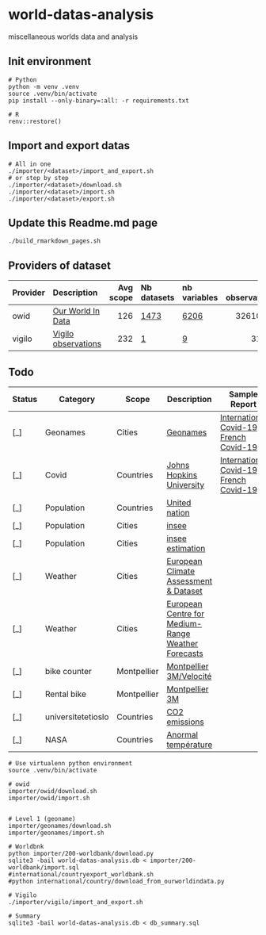 # world-datas-analysis
miscellaneous worlds data and analysis

## Init environment

```
# Python
python -m venv .venv
source .venv/bin/activate
pip install --only-binary=:all: -r requirements.txt

# R
renv::restore()
```

## Import and export datas

```
# All in one
./importer/<dataset>/import_and_export.sh
# or step by step
./importer/<dataset>/download.sh
./importer/<dataset>/import.sh
./importer/<dataset>/export.sh
```
## Update this Readme.md page
```
./build_rmarkdown_pages.sh
```

## Providers of dataset


|Provider |Description                                     | Avg scope|Nb datasets                         |nb variables                         | Nb observations|
|:--------|:-----------------------------------------------|---------:|:-----------------------------------|:------------------------------------|---------------:|
|owid     |[Our World In Data](https://ourworldindata.org) |       126|[1473](dataset/owid#owid-datasets)  |[6206](dataset/owid#owid-variables)  |        32610560|
|vigilo   |[Vigilo observations](https://vigilo.city)      |       232|[1](dataset/vigilo#vigilo-datasets) |[9](dataset/vigilo#vigilo-variables) |           31623|

## Todo

| Status | Category                    | Scope       | Description                                                                                                                             | Sample Report                                                                                                       |
|--------|-----------------------------|-------------|-----------------------------------------------------------------------------------------------------------------------------------------|---------------------------------------------------------------------------------------------------------------------|
| [_]    | Geonames                    | Cities      | [Geonames](https://download.geonames.org/export/dump/)                                                                  | [International Covid-19](international/covid-19/README.md) / [French Covid-19](countries/french/covid-19/README.md) |
| [_]    | Covid                       | Countries   | [Johns Hopkins University](https://github.com/CSSEGISandData/COVID-19)                                                                  | [International Covid-19](international/covid-19/README.md) / [French Covid-19](countries/french/covid-19/README.md) |
| [_]    | Population                  | Countries   | [United nation](https://population.un.org/wpp/Download/Standard/Population/)                                                            |                                                                                                                     |
| [_]    | Population                  | Cities      | [insee](https://www.insee.fr/fr/information/2008354)                                                                                    |                                                                                                                     |
| [_]    | Population                  | Cities      | [insee estimation](https://www.insee.fr/fr/statistiques/1893198)                                                                        |                                                                                                                     |
| [_]    | Weather                     | Cities      | [European Climate Assessment & Dataset](https://www.ecad.eu/dailydata/predefinedseries.php)                                             |                                                                                                                     |
| [_]    | Weather                     | Cities      | [European Centre for Medium-Range Weather Forecasts](https://confluence.ecmwf.int/display/WEBAPI/Accessing+ECMWF+data+servers+in+batch) |                                                                                                                     |
| [_]    | bike counter                | Montpellier | [Montpellier 3M/Velocité](https://compteurs.velocite-montpellier.fr/)                                                                   |                                                                                                                     |
| [_]    | Rental bike                 | Montpellier | [Montpellier 3M](https://data.montpellier3m.fr/dataset/courses-des-velos-velomagg-de-montpellier-mediterranee-metropole)                |                                                                                                                     |
| [_]    | universitetetioslo          | Countries   | [CO2 emissions](https://folk.universitetetioslo.no/roberan/GCB2020.shtml)                                                               |                                                                                                                     |
| [_]    | NASA                        | Countries   | [Anormal température](https://data.giss.nasa.gov/gistemp/)                                                                              |                                                                                                                     |

```
# Use virtualenn python environment
source .venv/bin/activate

# owid
importer/owid/download.sh
importer/owid/import.sh


# Level 1 (geoname)
importer/geonames/download.sh
importer/geonames/import.sh

# Worldbnk
python importer/200-worldbank/download.py
sqlite3 -bail world-datas-analysis.db < importer/200-worldbank/import.sql
#international/countryexport_worldbank.sh
#python international/country/download_from_ourworldindata.py

# Vigilo
./importer/vigilo/import_and_export.sh

# Summary
sqlite3 -bail world-datas-analysis.db < db_summary.sql
```
